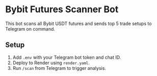 # Bybit Futures Scanner Bot

This bot scans all Bybit USDT futures and sends top 5 trade setups to Telegram on command.

## Setup
1. Add `.env` with your Telegram bot token and chat ID.
2. Deploy to Render using `render.yaml`.
3. Run `/scan` from Telegram to trigger analysis.